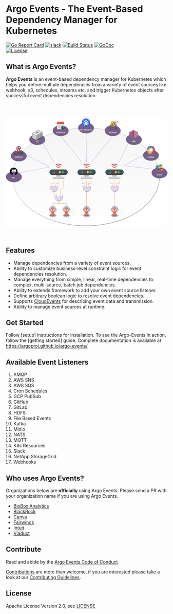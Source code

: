 # Argo Events - The Event-Based Dependency Manager for Kubernetes

[![Go Report Card](https://goreportcard.com/badge/github.com/argoproj/argo-events)](https://goreportcard.com/report/github.com/argoproj/argo-events)
[![slack](https://img.shields.io/badge/slack-argoproj-brightgreen.svg?logo=slack)](https://argoproj.github.io/community/join-slack)
[![Build Status](https://travis-ci.org/argoproj/argo-events.svg?branch=master)](https://travis-ci.org/argoproj/argo-events)
[![GoDoc](https://godoc.org/github.com/argoproj/argo-events?status.svg)](https://godoc.org/github.com/argoproj/argo-events/pkg/apis)	
[![License](https://img.shields.io/badge/License-Apache%202.0-blue.svg)](LICENSE)

## What is Argo Events?
**Argo Events** is an event-based dependency manager for Kubernetes which helps you define multiple dependencies from a variety of event sources like webhook, s3, schedules, streams etc.
and trigger Kubernetes objects after successful event dependencies resolution.

<br/>
<br/>

<p align="center">
  <img src="https://github.com/argoproj/argo-events/blob/master/docs/assets/argo-events-top-level.png?raw=true" alt="High Level Overview"/>
</p>

<br/>

## Features 
* Manage dependencies from a variety of event sources.
* Ability to customize business-level constraint logic for event dependencies resolution.
* Manage everything from simple, linear, real-time dependencies to complex, multi-source, batch job dependencies.
* Ability to extends framework to add your own event source listener.
* Define arbitrary boolean logic to resolve event dependencies.
* Supports [CloudEvents](https://cloudevents.io/) for describing event data and transmission.
* Ability to manage event sources at runtime.

## Get Started
Follow [setup] instructions for installation. To see the Argo-Events in action, follow the
[getting started] guide. 
Complete documentation is available at https://argoproj.github.io/argo-events/


## Available Event Listeners
1. AMQP
2. AWS SNS
3. AWS SQS
4. Cron Schedules
5. GCP PubSub
6. GitHub
7. GitLab
8. HDFS
9. File Based Events
10. Kafka
11. Minio
12. NATS
13. MQTT
14. K8s Resources
15. Slack
16. NetApp StorageGrid
17. Webhooks

## Who uses Argo Events?
Organizations below are **officially** using Argo Events. Please send a PR with your organization name if you are using Argo Events.
* [BioBox Analytics](https://biobox.io)
* [BlackRock](https://www.blackrock.com/)
* [Canva](https://www.canva.com/)
* [Fairwinds](https://fairwinds.com/)
* [Intuit](https://www.intuit.com/)
* [Viaduct](https://www.viaduct.ai/)

## Contribute
Read and abide by the [Argo Events Code of Conduct](https://github.com/argoproj/argo-events/blob/master/CODE_OF_CONDUCT.md)

[Contributions](https://github.com/argoproj/argo-events/issues) are more than welcome, if you are interested please take a look at our [Contributing Guidelines](./CONTRIBUTING.md).

## License
Apache License Version 2.0, see [LICENSE](./LICENSE)
